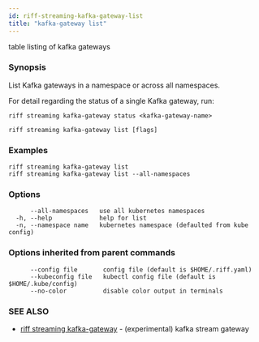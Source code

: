 ```yaml
---
id: riff-streaming-kafka-gateway-list
title: "kafka-gateway list"
---
```

table listing of kafka gateways

### Synopsis

List Kafka gateways in a namespace or across all namespaces.

For detail regarding the status of a single Kafka gateway, run:

    riff streaming kafka-gateway status <kafka-gateway-name>

```
riff streaming kafka-gateway list [flags]
```

### Examples

```
riff streaming kafka-gateway list
riff streaming kafka-gateway list --all-namespaces
```

### Options

```
      --all-namespaces   use all kubernetes namespaces
  -h, --help             help for list
  -n, --namespace name   kubernetes namespace (defaulted from kube config)
```

### Options inherited from parent commands

```
      --config file       config file (default is $HOME/.riff.yaml)
      --kubeconfig file   kubectl config file (default is $HOME/.kube/config)
      --no-color          disable color output in terminals
```

### SEE ALSO

* [riff streaming kafka-gateway](riff_streaming_kafka-gateway.md)	 - (experimental) kafka stream gateway

